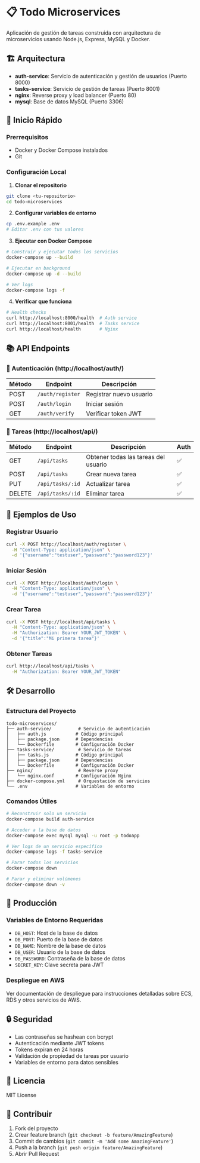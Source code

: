 # 📋 Todo Microservices

Aplicación de gestión de tareas construida con arquitectura de microservicios usando Node.js, Express, MySQL y Docker.

## 🏗️ Arquitectura

- **auth-service**: Servicio de autenticación y gestión de usuarios (Puerto 8000)
- **tasks-service**: Servicio de gestión de tareas (Puerto 8001) 
- **nginx**: Reverse proxy y load balancer (Puerto 80)
- **mysql**: Base de datos MySQL (Puerto 3306)

## 🚀 Inicio Rápido

### Prerrequisitos
- Docker y Docker Compose instalados
- Git

### Configuración Local

1. **Clonar el repositorio**
```bash
git clone <tu-repositorio>
cd todo-microservices
```

2. **Configurar variables de entorno**
```bash
cp .env.example .env
# Editar .env con tus valores
```

3. **Ejecutar con Docker Compose**
```bash
# Construir y ejecutar todos los servicios
docker-compose up --build

# Ejecutar en background
docker-compose up -d --build

# Ver logs
docker-compose logs -f
```

4. **Verificar que funciona**
```bash
# Health checks
curl http://localhost:8000/health  # Auth service
curl http://localhost:8001/health  # Tasks service  
curl http://localhost/health       # Nginx
```

## 📚 API Endpoints

### 🔐 Autenticación (http://localhost/auth/)

| Método | Endpoint | Descripción |
|--------|----------|-------------|
| POST | `/auth/register` | Registrar nuevo usuario |
| POST | `/auth/login` | Iniciar sesión |
| GET | `/auth/verify` | Verificar token JWT |

### 📝 Tareas (http://localhost/api/)

| Método | Endpoint | Descripción | Auth |
|--------|----------|-------------|------|
| GET | `/api/tasks` | Obtener todas las tareas del usuario | ✅ |
| POST | `/api/tasks` | Crear nueva tarea | ✅ |
| PUT | `/api/tasks/:id` | Actualizar tarea | ✅ |
| DELETE | `/api/tasks/:id` | Eliminar tarea | ✅ |

## 🧪 Ejemplos de Uso

### Registrar Usuario
```bash
curl -X POST http://localhost/auth/register \
  -H "Content-Type: application/json" \
  -d '{"username":"testuser","password":"password123"}'
```

### Iniciar Sesión
```bash
curl -X POST http://localhost/auth/login \
  -H "Content-Type: application/json" \
  -d '{"username":"testuser","password":"password123"}'
```

### Crear Tarea
```bash
curl -X POST http://localhost/api/tasks \
  -H "Content-Type: application/json" \
  -H "Authorization: Bearer YOUR_JWT_TOKEN" \
  -d '{"title":"Mi primera tarea"}'
```

### Obtener Tareas
```bash
curl http://localhost/api/tasks \
  -H "Authorization: Bearer YOUR_JWT_TOKEN"
```

## 🛠️ Desarrollo

### Estructura del Proyecto
```
todo-microservices/
├── auth-service/          # Servicio de autenticación
│   ├── auth.js           # Código principal
│   ├── package.json      # Dependencias
│   └── Dockerfile        # Configuración Docker
├── tasks-service/         # Servicio de tareas
│   ├── tasks.js          # Código principal  
│   ├── package.json      # Dependencias
│   └── Dockerfile        # Configuración Docker
├── nginx/                 # Reverse proxy
│   └── nginx.conf        # Configuración Nginx
├── docker-compose.yml     # Orquestación de servicios
└── .env                  # Variables de entorno
```

### Comandos Útiles

```bash
# Reconstruir solo un servicio
docker-compose build auth-service

# Acceder a la base de datos
docker-compose exec mysql mysql -u root -p todoapp

# Ver logs de un servicio específico
docker-compose logs -f tasks-service

# Parar todos los servicios
docker-compose down

# Parar y eliminar volúmenes
docker-compose down -v
```

## 🐳 Producción

### Variables de Entorno Requeridas
- `DB_HOST`: Host de la base de datos
- `DB_PORT`: Puerto de la base de datos
- `DB_NAME`: Nombre de la base de datos
- `DB_USER`: Usuario de la base de datos  
- `DB_PASSWORD`: Contraseña de la base de datos
- `SECRET_KEY`: Clave secreta para JWT

### Despliegue en AWS
Ver documentación de despliegue para instrucciones detalladas sobre ECS, RDS y otros servicios de AWS.

## 🔒 Seguridad

- Las contraseñas se hashean con bcrypt
- Autenticación mediante JWT tokens
- Tokens expiran en 24 horas
- Validación de propiedad de tareas por usuario
- Variables de entorno para datos sensibles

## 📄 Licencia

MIT License

## 🤝 Contribuir

1. Fork del proyecto
2. Crear feature branch (`git checkout -b feature/AmazingFeature`)
3. Commit de cambios (`git commit -m 'Add some AmazingFeature'`)
4. Push a la branch (`git push origin feature/AmazingFeature`)
5. Abrir Pull Request